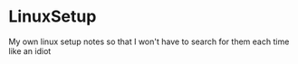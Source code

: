 # LinuxSetup
My own linux setup notes so that I won't have to search for them each time like an idiot
